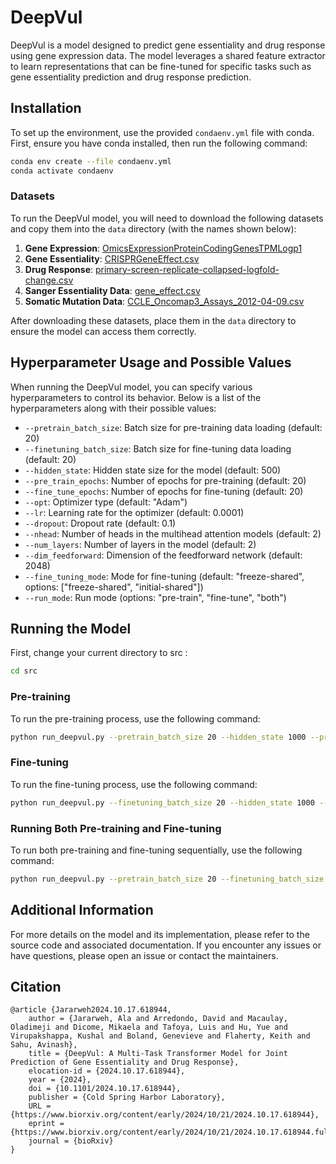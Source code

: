 
# DeepVul

DeepVul is a model designed to predict gene essentiality and drug response using gene expression data. The model leverages a shared feature extractor to learn representations that can be fine-tuned for specific tasks such as gene essentiality prediction and drug response prediction.

## Installation

To set up the environment, use the provided `condaenv.yml` file with conda. First, ensure you have conda installed, then run the following command:

```bash
conda env create --file condaenv.yml
conda activate condaenv
```
### Datasets

To run the DeepVul model, you will need to download the following datasets and copy them into the `data` directory (with the names shown below):

1. **Gene Expression**: [OmicsExpressionProteinCodingGenesTPMLogp1](https://depmap.org/portal/data_page/?tab=allData&releasename=DepMap%20Public%2024Q2&filename=OmicsExpressionProteinCodingGenesTPMLogp1.csv)
2. **Gene Essentiality**: [CRISPRGeneEffect.csv](https://depmap.org/portal/data_page/?tab=allData&releasename=DepMap%20Public%2024Q2&filename=CRISPRGeneEffect.csv)
3. **Drug Response**: [primary-screen-replicate-collapsed-logfold-change.csv](https://depmap.org/portal/data_page/?tab=allData&releasename=PRISM%20Repurposing%2019Q4&filename=primary-screen-replicate-collapsed-logfold-change.csv)
4. **Sanger Essentiality Data**: [gene_effect.csv](https://depmap.org/portal/data_page/?tab=allData&releasename=Sanger%20CRISPR%20(Project%20Score%2C%20CERES)&filename=gene_effect.csv)
5. **Somatic Mutation Data**: [CCLE_Oncomap3_Assays_2012-04-09.csv](https://depmap.org/portal/data_page/?tab=allData&releasename=Oncomap%20mutations&filename=CCLE_Oncomap3_Assays_2012-04-09.csv)

After downloading these datasets, place them in the `data` directory to ensure the model can access them correctly.
## Hyperparameter Usage and Possible Values

When running the DeepVul model, you can specify various hyperparameters to control its behavior. Below is a list of the hyperparameters along with their possible values:

- `--pretrain_batch_size`: Batch size for pre-training data loading (default: 20)
- `--finetuning_batch_size`: Batch size for fine-tuning data loading (default: 20)
- `--hidden_state`: Hidden state size for the model (default: 500)
- `--pre_train_epochs`: Number of epochs for pre-training (default: 20)
- `--fine_tune_epochs`: Number of epochs for fine-tuning (default: 20)
- `--opt`: Optimizer type (default: "Adam")
- `--lr`: Learning rate for the optimizer (default: 0.0001)
- `--dropout`: Dropout rate (default: 0.1)
- `--nhead`: Number of heads in the multihead attention models (default: 2)
- `--num_layers`: Number of layers in the model (default: 2)
- `--dim_feedforward`: Dimension of the feedforward network (default: 2048)
- `--fine_tuning_mode`: Mode for fine-tuning (default: "freeze-shared", options: ["freeze-shared", "initial-shared"])
- `--run_mode`: Run mode (options: "pre-train", "fine-tune", "both")

## Running the Model
First, change your current directory to src :

```bash
cd src
```

### Pre-training

To run the pre-training process, use the following command:

```bash
python run_deepvul.py --pretrain_batch_size 20 --hidden_state 1000 --pre_train_epochs 20 --opt "Adam" --lr 0.0005 --dropout 0.2 --nhead 4 --num_layers 2 --dim_feedforward 1024 --run_mode pre-train
```

### Fine-tuning

To run the fine-tuning process, use the following command:

```bash
python run_deepvul.py --finetuning_batch_size 20 --hidden_state 1000 --fine_tune_epochs 20 --opt "Adam" --lr 0.0005 --dropout 0.2 --nhead 4 --num_layers 2 --dim_feedforward 1024 --fine_tuning_mode "freeze-shared" --run_mode fine-tune
```

### Running Both Pre-training and Fine-tuning

To run both pre-training and fine-tuning sequentially, use the following command:

```bash
python run_deepvul.py --pretrain_batch_size 20 --finetuning_batch_size 20 --hidden_state 1000 --pre_train_epochs 20 --fine_tune_epochs 20 --opt "Adam" --lr 0.0005 --dropout 0.2 --nhead 4 --num_layers 2 --dim_feedforward 1024 --fine_tuning_mode "freeze-shared" --run_mode both
```

## Additional Information

For more details on the model and its implementation, please refer to the source code and associated documentation. If you encounter any issues or have questions, please open an issue or contact the maintainers.


## Citation

```
@article {Jararweh2024.10.17.618944,
	author = {Jararweh, Ala and Arredondo, David and Macaulay, Oladimeji and Dicome, Mikaela and Tafoya, Luis and Hu, Yue and Virupakshappa, Kushal and Boland, Genevieve and Flaherty, Keith and Sahu, Avinash},
	title = {DeepVul: A Multi-Task Transformer Model for Joint Prediction of Gene Essentiality and Drug Response},
	elocation-id = {2024.10.17.618944},
	year = {2024},
	doi = {10.1101/2024.10.17.618944},
	publisher = {Cold Spring Harbor Laboratory},
	URL = {https://www.biorxiv.org/content/early/2024/10/21/2024.10.17.618944},
	eprint = {https://www.biorxiv.org/content/early/2024/10/21/2024.10.17.618944.full.pdf},
	journal = {bioRxiv}
}
```
